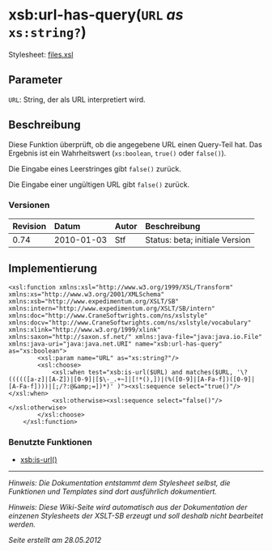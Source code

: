 # xsb:url-has-query(`URL` _as_ `xs:string?`) #

Stylesheet: [files.xsl](http://code.google.com/p/xslt-sb/source/browse/trunk/xslt-sb/files.xsl)

## Parameter ##
`URL`: String, der als URL interpretiert wird.



## Beschreibung ##
Diese Funktion überprüft, ob die angegebene URL einen Query-Teil hat. Das Ergebnis ist ein Wahrheitswert (`xs:boolean`, `true()` oder `false()`).

Die Eingabe eines Leerstringes gibt `false()` zurück.

Die Eingabe einer ungültigen URL gibt `false()` zurück.

### Versionen ###
| Revision | Datum | Autor | Beschreibung |
|:---------|:------|:------|:-------------|
| 0.74 | 2010-01-03 | Stf |   Status: beta;   initiale Version   |


## Implementierung ##
```
<xsl:function xmlns:xsl="http://www.w3.org/1999/XSL/Transform" xmlns:xs="http://www.w3.org/2001/XMLSchema" xmlns:xsb="http://www.expedimentum.org/XSLT/SB" xmlns:intern="http://www.expedimentum.org/XSLT/SB/intern" xmlns:doc="http://www.CraneSoftwrights.com/ns/xslstyle" xmlns:docv="http://www.CraneSoftwrights.com/ns/xslstyle/vocabulary" xmlns:xlink="http://www.w3.org/1999/xlink" xmlns:saxon="http://saxon.sf.net/" xmlns:java-file="java:java.io.File" xmlns:java-uri="java:java.net.URI" name="xsb:url-has-query" as="xs:boolean">
		<xsl:param name="URL" as="xs:string?"/>
		<xsl:choose>
			<xsl:when test="xsb:is-url($URL) and matches($URL, '\?((((([a-z]|[A-Z])|[0-9]|[$\-_.+~]|[!*(),])|(%([0-9]|[A-Fa-f])([0-9]|[A-Fa-f])))|[;/?:@&amp;=])*)' )"><xsl:sequence select="true()"/></xsl:when>
			<xsl:otherwise><xsl:sequence select="false()"/></xsl:otherwise>
		</xsl:choose>
	</xsl:function>
```

### Benutzte Funktionen ###
  * [xsb:is-url()](xsb_is_url.md)


---


_Hinweis: Die Dokumentation entstammt dem Stylesheet selbst, die Funktionen und Templates sind dort ausführlich dokumentiert._

_Hinweis: Diese Wiki-Seite wird automatisch aus der Dokumentation der einzenen Stylesheets der XSLT-SB erzeugt und soll deshalb nicht bearbeitet werden._

_Seite erstellt am 28.05.2012_
